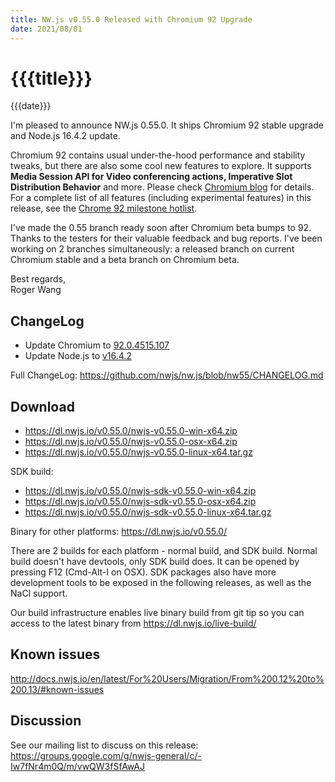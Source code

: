 ```yaml
---
title: NW.js v0.55.0 Released with Chromium 92 Upgrade
date: 2021/08/01
---
```

# {{{title}}}
{{{date}}}

I'm pleased to announce NW.js 0.55.0. It ships Chromium 92 stable upgrade and Node.js 16.4.2 update.

Chromium 92 contains usual under-the-hood performance and stability tweaks, but there are also some cool new features to explore. It supports **Media Session API for Video conferencing actions, Imperative Slot Distribution Behavior** and more. Please check [Chromium blog](https://blog.chromium.org/2021/06/chrome-92-web-apps-as-file-handlers-new.html) for details. For a complete list of all features (including experimental features) in this release, see the [Chrome 92 milestone hotlist](https://www.chromestatus.com/features#milestone=92).

I've made the 0.55 branch ready soon after Chromium beta bumps to 92. Thanks to the testers for their valuable feedback and bug reports. I've been working on 2 branches simultaneously: a released branch on current Chromium stable and a beta branch on Chromium beta.

Best regards,  
Roger Wang

## ChangeLog

- Update Chromium to [92.0.4515.107](https://chromereleases.googleblog.com/2021/07/stable-channel-update-for-desktop_20.html)
- Update Node.js to [v16.4.2](https://nodejs.org/en/blog/release/v16.4.2/)

Full ChangeLog: https://github.com/nwjs/nw.js/blob/nw55/CHANGELOG.md

## Download 

* https://dl.nwjs.io/v0.55.0/nwjs-v0.55.0-win-x64.zip 
* https://dl.nwjs.io/v0.55.0/nwjs-v0.55.0-osx-x64.zip 
* https://dl.nwjs.io/v0.55.0/nwjs-v0.55.0-linux-x64.tar.gz 

SDK build: 
* https://dl.nwjs.io/v0.55.0/nwjs-sdk-v0.55.0-win-x64.zip 
* https://dl.nwjs.io/v0.55.0/nwjs-sdk-v0.55.0-osx-x64.zip 
* https://dl.nwjs.io/v0.55.0/nwjs-sdk-v0.55.0-linux-x64.tar.gz 

Binary for other platforms: https://dl.nwjs.io/v0.55.0/ 

There are 2 builds for each platform - normal build, and SDK build. Normal build doesn't have devtools, only SDK build does. lt can be opened by pressing F12 (Cmd-Alt-I on OSX). SDK packages also have more development tools to be exposed in the following releases, as well as the NaCl support.

Our build infrastructure enables live binary build from git tip so you can access to the latest binary from https://dl.nwjs.io/live-build/ 

## Known issues 

http://docs.nwjs.io/en/latest/For%20Users/Migration/From%200.12%20to%200.13/#known-issues

## Discussion

See our mailing list to discuss on this release: https://groups.google.com/g/nwjs-general/c/-Iw7fNr4m0Q/m/vwQW3fSfAwAJ
